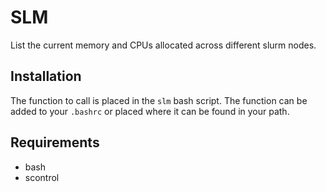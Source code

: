 # SLM

List the current memory and CPUs allocated across different slurm nodes.


## Installation

The function to call is placed in the `slm` bash script. The function can be added to your `.bashrc` or placed where it can be found in your path.

## Requirements

- bash
- scontrol
